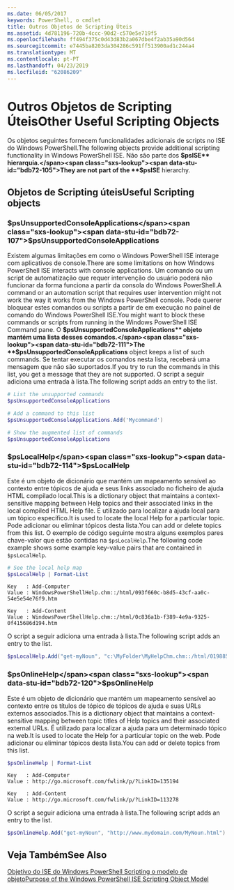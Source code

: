 ```yaml
---
ms.date: 06/05/2017
keywords: PowerShell, o cmdlet
title: Outros Objetos de Scripting Úteis
ms.assetid: 4d781196-720b-4ccc-90d2-c570e5e719f5
ms.openlocfilehash: ff494f375c0d43d83b2a067dbe4f2ab35a90d564
ms.sourcegitcommit: e7445ba8203da304286c591ff513900ad1c244a4
ms.translationtype: MT
ms.contentlocale: pt-PT
ms.lasthandoff: 04/23/2019
ms.locfileid: "62086209"
---
```

# <a name="other-useful-scripting-objects"></a><span data-ttu-id="bdb72-103">Outros Objetos de Scripting Úteis</span><span class="sxs-lookup"><span data-stu-id="bdb72-103">Other Useful Scripting Objects</span></span>

<span data-ttu-id="bdb72-104">Os objetos seguintes fornecem funcionalidades adicionais de scripts no ISE do Windows PowerShell.</span><span class="sxs-lookup"><span data-stu-id="bdb72-104">The following objects provide additional scripting functionality in Windows PowerShell ISE.</span></span> <span data-ttu-id="bdb72-105">Não são parte dos **$psISE** hierarquia.</span><span class="sxs-lookup"><span data-stu-id="bdb72-105">They are not part of the **$psISE** hierarchy.</span></span>

## <a name="useful-scripting-objects"></a><span data-ttu-id="bdb72-106">Objetos de Scripting úteis</span><span class="sxs-lookup"><span data-stu-id="bdb72-106">Useful Scripting objects</span></span>

### <a name="psunsupportedconsoleapplications"></a><span data-ttu-id="bdb72-107">$psUnsupportedConsoleApplications</span><span class="sxs-lookup"><span data-stu-id="bdb72-107">$psUnsupportedConsoleApplications</span></span>

<span data-ttu-id="bdb72-108">Existem algumas limitações em como o Windows PowerShell ISE interage com aplicativos de console.</span><span class="sxs-lookup"><span data-stu-id="bdb72-108">There are some limitations on how Windows PowerShell ISE interacts with console applications.</span></span> <span data-ttu-id="bdb72-109">Um comando ou um script de automatização que requer intervenção do usuário poderá não funcionar da forma funciona a partir da consola do Windows PowerShell.</span><span class="sxs-lookup"><span data-stu-id="bdb72-109">A command or an automation script that requires user intervention might not work the way it works from the Windows PowerShell console.</span></span> <span data-ttu-id="bdb72-110">Pode querer bloquear estes comandos ou scripts a partir de em execução no painel de comando do Windows PowerShell ISE.</span><span class="sxs-lookup"><span data-stu-id="bdb72-110">You might want to block these commands or scripts from running in the Windows PowerShell ISE Command pane.</span></span> <span data-ttu-id="bdb72-111">O **$psUnsupportedConsoleApplications** objeto mantém uma lista desses comandos.</span><span class="sxs-lookup"><span data-stu-id="bdb72-111">The **$psUnsupportedConsoleApplications** object keeps a list of such commands.</span></span> <span data-ttu-id="bdb72-112">Se tentar executar os comandos nesta lista, receberá uma mensagem que não são suportados.</span><span class="sxs-lookup"><span data-stu-id="bdb72-112">If you try to run the commands in this list, you get a message that they are not supported.</span></span> <span data-ttu-id="bdb72-113">O script a seguir adiciona uma entrada à lista.</span><span class="sxs-lookup"><span data-stu-id="bdb72-113">The following script adds an entry to the list.</span></span>

```powershell
# List the unsupported commands
$psUnsupportedConsoleApplications

# Add a command to this list
$psUnsupportedConsoleApplications.Add('Mycommand')

# Show the augmented list of commands
$psUnsupportedConsoleApplications
```

### <a name="pslocalhelp"></a><span data-ttu-id="bdb72-114">$psLocalHelp</span><span class="sxs-lookup"><span data-stu-id="bdb72-114">$psLocalHelp</span></span>

<span data-ttu-id="bdb72-115">Este é um objeto de dicionário que mantém um mapeamento sensível ao contexto entre tópicos de ajuda e seus links associado no ficheiro de ajuda HTML compilado local.</span><span class="sxs-lookup"><span data-stu-id="bdb72-115">This is a dictionary object that maintains a context-sensitive mapping between Help topics and their associated links in the local compiled HTML Help file.</span></span> <span data-ttu-id="bdb72-116">É utilizado para localizar a ajuda local para um tópico específico.</span><span class="sxs-lookup"><span data-stu-id="bdb72-116">It is used to locate the local Help for a particular topic.</span></span> <span data-ttu-id="bdb72-117">Pode adicionar ou eliminar tópicos desta lista.</span><span class="sxs-lookup"><span data-stu-id="bdb72-117">You can add or delete topics from this list.</span></span> <span data-ttu-id="bdb72-118">O exemplo de código seguinte mostra alguns exemplos pares chave-valor que estão contidas na `$psLocalHelp`.</span><span class="sxs-lookup"><span data-stu-id="bdb72-118">The following code example shows some example key-value pairs that are contained in `$psLocalHelp`.</span></span>

```powershell
# See the local help map
$psLocalHelp | Format-List
```

```output
Key   : Add-Computer
Value : WindowsPowerShellHelp.chm::/html/093f660c-b8d5-43cf-aa0c-54e5e54e76f9.htm

Key   : Add-Content
Value : WindowsPowerShellHelp.chm::/html/0c836a1b-f389-4e9a-9325-0f415686d194.htm
```

<span data-ttu-id="bdb72-119">O script a seguir adiciona uma entrada à lista.</span><span class="sxs-lookup"><span data-stu-id="bdb72-119">The following script adds an entry to the list.</span></span>

```powershell
$psLocalHelp.Add("get-myNoun", "c:\MyFolder\MyHelpChm.chm::/html/0198854a-1298-57ae-aa0c-87b5e5a84712.htm")
```

### <a name="psonlinehelp"></a><span data-ttu-id="bdb72-120">$psOnlineHelp</span><span class="sxs-lookup"><span data-stu-id="bdb72-120">$psOnlineHelp</span></span>

<span data-ttu-id="bdb72-121">Este é um objeto de dicionário que mantém um mapeamento sensível ao contexto entre os títulos de tópico de tópicos de ajuda e suas URLs externos associados.</span><span class="sxs-lookup"><span data-stu-id="bdb72-121">This is a dictionary object that maintains a context-sensitive mapping between topic titles of Help topics and their associated external URLs.</span></span> <span data-ttu-id="bdb72-122">É utilizado para localizar a ajuda para um determinado tópico na web.</span><span class="sxs-lookup"><span data-stu-id="bdb72-122">It is used to locate the Help for a particular topic on the web.</span></span> <span data-ttu-id="bdb72-123">Pode adicionar ou eliminar tópicos desta lista.</span><span class="sxs-lookup"><span data-stu-id="bdb72-123">You can add or delete topics from this list.</span></span>

```powershell
$psOnlineHelp | Format-List
```

```output
Key   : Add-Computer
Value : http://go.microsoft.com/fwlink/p/?LinkID=135194

Key   : Add-Content
Value : http://go.microsoft.com/fwlink/p/?LinkID=113278
```

<span data-ttu-id="bdb72-124">O script a seguir adiciona uma entrada à lista.</span><span class="sxs-lookup"><span data-stu-id="bdb72-124">The following script adds an entry to the list.</span></span>

```powershell
$psOnlineHelp.Add("get-myNoun", "http://www.mydomain.com/MyNoun.html")
```

## <a name="see-also"></a><span data-ttu-id="bdb72-125">Veja Também</span><span class="sxs-lookup"><span data-stu-id="bdb72-125">See Also</span></span>

[<span data-ttu-id="bdb72-126">Objetivo do ISE do Windows PowerShell Scripting o modelo de objeto</span><span class="sxs-lookup"><span data-stu-id="bdb72-126">Purpose of the Windows PowerShell ISE Scripting Object Model</span></span>](../components/ise/object-model/Purpose-of-the-Windows-PowerShell-ISE-Scripting-Object-Model.md)